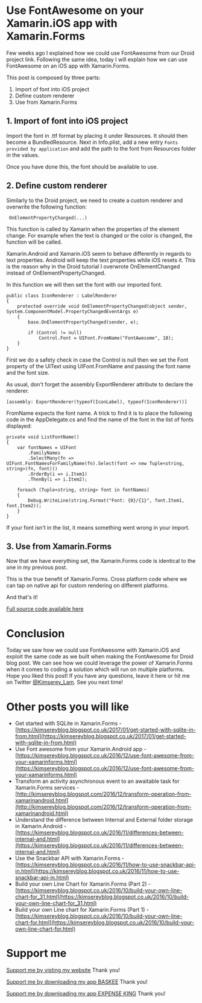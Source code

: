 # Use FontAwesome on your Xamarin.iOS app with Xamarin.Forms

Few weeks ago I explained how we could use FontAwesome from our Droid project link. Following the same idea, today I will explain how we can use FontAwesome on an iOS app with Xamarin.Forms.

This post is composed by three parts:

 1. Import of font into iOS project
 2. Define custom renderer
 3. Use from Xamarin.Forms

## 1. Import of font into iOS project

Import the font in .ttf format by placing it under Resources. It should then become a BundledResource. Next in Info.plist, add a new entry `Fonts provided by application` and add the path to the font from Resources folder in the values.

Once you have done this, the font should be available to use.

## 2. Define custom renderer

Similarly to the Droid project, we need to create a custom renderer and overwrite the following function:

```
 OnElementPropertyChanged(...)
```

This function is called by Xamarin when the properties of the element change. For example when the text is changed or the color is changed, the function will be called.

Xamarin.Android and Xamarin.iOS seem to behave differently in regards to text properties. Android will keep the text properties while iOS resets it. This is the reason why in the Droid tutorial I overwrote OnElementChanged instead of OnElementPropertyChanged.

In this function we will then set the font with our imported font.

```
public class IconRenderer : LabelRenderer
{
    protected override void OnElementPropertyChanged(object sender, System.ComponentModel.PropertyChangedEventArgs e)
    {
        base.OnElementPropertyChanged(sender, e);

        if (Control != null)
            Control.Font = UIFont.FromName("FontAwesome", 18);
    }
}  
```
First we do a safety check in case the Control is null then we set the Font property of the UIText using UIFont.FromName and passing the font name and the font size.

As usual, don't forget the assembly ExportRenderer attribute to declare the renderer.

```
[assembly: ExportRenderer(typeof(IconLabel), typeof(IconRenderer))] 
```

FromName expects the font name. A trick to find it is to place the following code in the AppDelegate.cs and find the name of the font in the list of fonts displayed:

```
private void ListFontName()
{
    var fontNames = UIFont
        .FamilyNames
        .SelectMany(fn => UIFont.FontNamesForFamilyName(fn).Select(font => new Tuple<string, string>(fn, font)))
        .OrderBy(i => i.Item1)
        .ThenBy(i => i.Item2);

    foreach (Tuple<string, string> font in fontNames)
    {
        Debug.WriteLine(string.Format("Font: {0}/{1}", font.Item1, font.Item2));
    }        
}
```

If your font isn't in the list, it means something went wrong in your import.

## 3. Use from Xamarin.Forms

Now that we have everything set, the Xamarin.Forms code is identical to the one in my previous post.

This is the true benefit of Xamarin.Forms. Cross platform code where we can tap on native api for custom rendering on different platforms.

And that's it!

[Full source code available here](https://github.com/Kimserey/FontTest/tree/master/iOS)

# Conclusion

Today we saw how we could use FontAwesome with Xamarin.iOS and exploit the same code as we built when making the FontAwesome for Droid blog post. We can see how we could leverage the power of Xamarin.Forms when it comes to coding a solution which will run on multiple platforms. Hope you liked this post! If you have any questions, leave it here or hit me on Twitter [@Kimserey_Lam](https://twitter.com/Kimserey_Lam). See you next time!

# Other posts you will like

- Get started with SQLite in Xamarin.Forms - [https://kimsereyblog.blogspot.co.uk/2017/01/get-started-with-sqlite-in-from.html](https://kimsereyblog.blogspot.co.uk/2017/01/get-started-with-sqlite-in-from.html)
- Use Font awesome from your Xamarin.Android app - [https://kimsereyblog.blogspot.co.uk/2016/12/use-font-awesome-from-your-xamarinforms.html](https://kimsereyblog.blogspot.co.uk/2016/12/use-font-awesome-from-your-xamarinforms.html)
- Transform an activity asynchronous event to an awaitable task for Xamarin.Forms services - [http://kimsereyblog.blogspot.com/2016/12/transform-operation-from-xamarinandroid.html](http://kimsereyblog.blogspot.com/2016/12/transform-operation-from-xamarinandroid.html)
- Understand the difference between Internal and External folder storage in Xamarin.Android - [https://kimsereyblog.blogspot.co.uk/2016/11/differences-between-internal-and.html](https://kimsereyblog.blogspot.co.uk/2016/11/differences-between-internal-and.html)
- Use the Snackbar API with Xamarin.Forms - [https://kimsereyblog.blogspot.co.uk/2016/11/how-to-use-snackbar-api-in.html](https://kimsereyblog.blogspot.co.uk/2016/11/how-to-use-snackbar-api-in.html)
- Build your own Line Chart for Xamarin.Forms (Part 2) - [https://kimsereyblog.blogspot.co.uk/2016/10/build-your-own-line-chart-for_31.html](https://kimsereyblog.blogspot.co.uk/2016/10/build-your-own-line-chart-for_31.html)
- Build your own Line chart for Xamarin.Forms (Part 1) - [https://kimsereyblog.blogspot.co.uk/2016/10/build-your-own-line-chart-for.html](https://kimsereyblog.blogspot.co.uk/2016/10/build-your-own-line-chart-for.html)

# Support me
[Support me by visting my website](https://www.kimsereylam.com) Thank you!

[Support me by downloading my app BASKEE](https://www.kimsereylam.com/baskee) Thank you!

[Support me by downloading my app EXPENSE KING](https://www.kimsereylam.com/expenseking) Thank you!
